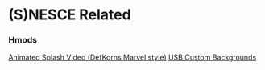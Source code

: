 # (S)NESCE Related

### Hmods

[Animated Splash Video (DefKorns Marvel style)](https://github.com/DefKorns/Project-mini/blob/master/animatedsplash_DefKorns_Marvel_Video.hmod)
[USB Custom Backgrounds](https://github.com/DefKorns/Project-mini/blob/master/defkorns_bordershack_v1.1.hmod)

